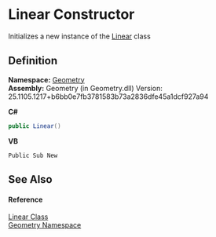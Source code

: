 # Linear Constructor


Initializes a new instance of the <a href="43907912-d921-fab5-8c69-8faacd7eae48.md">Linear</a> class



## Definition
**Namespace:** <a href="eb409b48-e279-bdb4-daf3-3196b72d55a2.md">Geometry</a>  
**Assembly:** Geometry (in Geometry.dll) Version: 25.1105.1217+b6bb0e7fb3781583b73a2836dfe45a1dcf927a94

**C#**
``` C#
public Linear()
```
**VB**
``` VB
Public Sub New
```



## See Also


#### Reference
<a href="43907912-d921-fab5-8c69-8faacd7eae48.md">Linear Class</a>  
<a href="eb409b48-e279-bdb4-daf3-3196b72d55a2.md">Geometry Namespace</a>  
